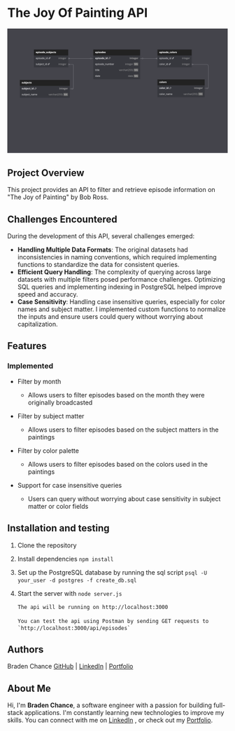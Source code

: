 # The Joy Of Painting API

![Alt text](uml.png)

## Project Overview

This project provides an API to filter and retrieve episode information on "The Joy of Painting" by Bob Ross.

## Challenges Encountered

During the development of this API, several challenges emerged:

- **Handling Multiple Data Formats**: The original datasets had inconsistencies in naming conventions, which required implementing functions to standardize the data for consistent queries.
- **Efficient Query Handling**: The complexity of querying across large datasets with multiple filters posed performance challenges. Optimizing SQL queries and implementing indexing in PostgreSQL helped improve speed and accuracy.
- **Case Sensitivity**: Handling case insensitive queries, especially for color names and subject matter. I implemented custom functions to normalize the inputs and ensure users could query without worrying about capitalization.

## Features
### Implemented

- Filter by month

  - Allows users to filter episodes based on the month they were originally broadcasted

- Filter by subject matter

  - Allows users to filter episodes based on the subject matters in the paintings

- Filter by color palette

  - Allows users to filter episodes based on the colors used in the paintings

- Support for case insensitive queries
  - Users can query without worrying about case sensitivity in subject matter or color fields

## Installation and testing

1.  Clone the repository
2.  Install dependencies
    `npm install`
3.  Set up the PostgreSQL database by running the sql script `psql -U your_user -d postgres -f create_db.sql`

4.  Start the server with
    `node server.js`

        The api will be running on http://localhost:3000

        You can test the api using Postman by sending GET requests to `http://localhost:3000/api/episodes`

## Authors

Braden Chance [GitHub](https://github.com/BPChance) | [LinkedIn](https://www.linkedin.com/in/bpchance/) | [Portfolio](https://bpchance.github.io/)

## About Me

Hi, I'm **Braden Chance**, a software engineer with a passion for building full-stack applications. I'm constantly learning new technologies to improve my skills. You can connect with me on [LinkedIn](https://www.linkedin.com/in/bpchance/)
, or check out my [Portfolio](https://bpchance.github.io/).

